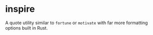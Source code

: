# inspire
A quote utility similar to `fortune` or `motivate` with far more formatting options built in Rust.
